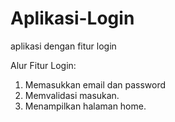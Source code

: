 # Aplikasi-Login
aplikasi dengan fitur login


Alur Fitur Login:
1. Memasukkan email dan password
2. Memvalidasi masukan.
3. Menampilkan halaman home.
